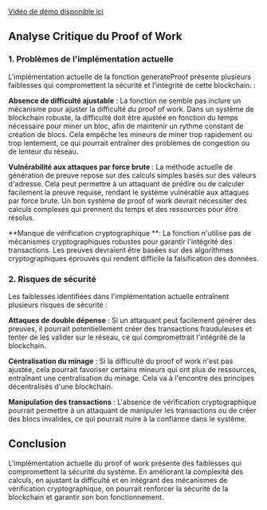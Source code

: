[Vidéo de démo disponible ici](https://github.com/Noe-Delcroix/proof-of-work/blob/main/demo/demo.mp4)



## Analyse Critique du Proof of Work

### 1. Problèmes de l'implémentation actuelle
L'implémentation actuelle de la fonction generateProof présente plusieurs faiblesses qui compromettent la sécurité et l'intégrité de cette blockchain. :

**Absence de difficulté ajustable** : La fonction ne semble pas inclure un mécanisme pour ajuster la difficulté du proof of work. Dans un système de blockchain robuste, la difficulté doit être ajustée en fonction du temps nécessaire pour miner un bloc, afin de maintenir un rythme constant de création de blocs. Cela empêche les mineurs de miner trop rapidement ou trop lentement, ce qui pourrait entraîner des problèmes de congestion ou de lenteur du réseau.

**Vulnérabilité aux attaques par force brute** : La méthode actuelle de génération de preuve repose sur des calculs simples basés sur des valeurs d'adresse. Cela peut permettre à un attaquant de prédire ou de calculer facilement la preuve requise, rendant le système vulnérable aux attaques par force brute. Un bon système de proof of work devrait nécessiter des calculs complexes qui prennent du temps et des ressources pour être résolus.

**Manque de vérification cryptographique **: La fonction n'utilise pas de mécanismes cryptographiques robustes pour garantir l'intégrité des transactions. Les preuves devraient être basées sur des algorithmes cryptographiques éprouvés qui rendent difficile la falsification des données.

### 2. Risques de sécurité
Les faiblesses identifiées dans l'implémentation actuelle entraînent plusieurs risques de sécurité :

**Attaques de double dépense** : Si un attaquant peut facilement générer des preuves, il pourrait potentiellement créer des transactions frauduleuses et tenter de les valider sur le réseau, ce qui compromettrait l'intégrité de la blockchain.

**Centralisation du minage** : Si la difficulté du proof of work n'est pas ajustée, cela pourrait favoriser certains mineurs qui ont plus de ressources, entraînant une centralisation du minage. Cela va à l'encontre des principes décentralisés d'une blockchain.

**Manipulation des transactions** : L'absence de vérification cryptographique pourrait permettre à un attaquant de manipuler les transactions ou de créer des blocs invalides, ce qui pourrait nuire à la confiance dans le système.

## Conclusion
L'implémentation actuelle du proof of work présente des faiblesses qui compromettent la sécurité du système. En améliorant la complexité des calculs, en ajustant la difficulté et en intégrant des mécanismes de vérification cryptographique, on pourrait renforcer la sécurité de la blockchain et garantir son bon fonctionnement.
